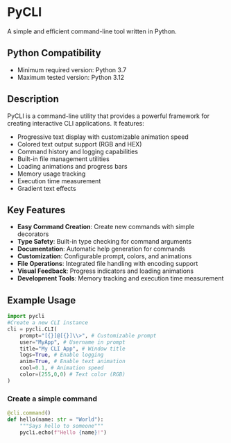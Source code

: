 # PyCLI

A simple and efficient command-line tool written in Python.

## Python Compatibility

- Minimum required version: Python 3.7
- Maximum tested version: Python 3.12

## Description

PyCLI is a command-line utility that provides a powerful framework for creating interactive CLI applications. It features:

- Progressive text display with customizable animation speed
- Colored text output support (RGB and HEX)
- Command history and logging capabilities
- Built-in file management utilities
- Loading animations and progress bars
- Memory usage tracking
- Execution time measurement
- Gradient text effects

## Key Features

- **Easy Command Creation**: Create new commands with simple decorators
- **Type Safety**: Built-in type checking for command arguments
- **Documentation**: Automatic help generation for commands
- **Customization**: Configurable prompt, colors, and animations
- **File Operations**: Integrated file handling with encoding support
- **Visual Feedback**: Progress indicators and loading animations
- **Development Tools**: Memory tracking and execution time measurement

## Example Usage
```python
import pycli
#Create a new CLI instance
cli = pycli.CLI(
    prompt="[{}]@[{}]\\>", # Customizable prompt
    user="MyApp", # Username in prompt
    title="My CLI App", # Window title
    logs=True, # Enable logging
    anim=True, # Enable text animation
    cool=0.1, # Animation speed
    color=(255,0,0) # Text color (RGB)
)
```

### Create a simple command

```python
@cli.command()
def hello(name: str = "World"):
    """Says hello to someone"""
    pycli.echo(f"Hello {name}!")
```

